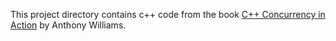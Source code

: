 This project directory contains c++ code from the book [C++ Concurrency in Action](https://www.manning.com/books/c-plus-plus-concurrency-in-action-second-edition) by Anthony Williams.
